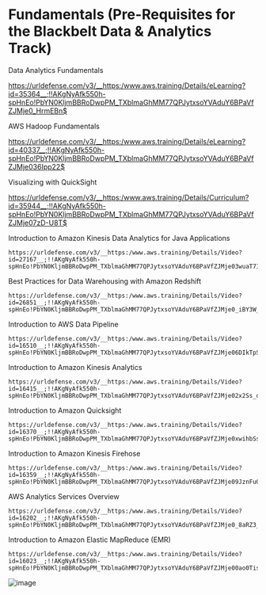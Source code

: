 # Fundamentals (Pre-Requisites for the Blackbelt Data & Analytics Track)

  Data Analytics Fundamentals
  
  https://urldefense.com/v3/__https:/www.aws.training/Details/eLearning?id=35364__;!!AKgNyAfk550h-spHnEo!PbYN0KljmBBRoDwpPM_TXblmaGhMM77QPJytxsoYVAduY6BPaVfZJMje0_HrmEBn$
  
  AWS Hadoop Fundamentals	
  
  https://urldefense.com/v3/__https:/www.aws.training/Details/eLearning?id=40337__;!!AKgNyAfk550h-spHnEo!PbYN0KljmBBRoDwpPM_TXblmaGhMM77QPJytxsoYVAduY6BPaVfZJMje036Ipp22$
  
  Visualizing with QuickSight
  
  https://urldefense.com/v3/__https:/www.aws.training/Details/Curriculum?id=35944__;!!AKgNyAfk550h-spHnEo!PbYN0KljmBBRoDwpPM_TXblmaGhMM77QPJytxsoYVAduY6BPaVfZJMje07zD-U8T$
	
  Introduction to Amazon Kinesis Data Analytics for Java Applications
  
    https://urldefense.com/v3/__https:/www.aws.training/Details/Video?id=27167__;!!AKgNyAfk550h-spHnEo!PbYN0KljmBBRoDwpPM_TXblmaGhMM77QPJytxsoYVAduY6BPaVfZJMje03wuaT7I$
	
  Best Practices for Data Warehousing with Amazon Redshift
  
    https://urldefense.com/v3/__https:/www.aws.training/Details/Video?id=26851__;!!AKgNyAfk550h-spHnEo!PbYN0KljmBBRoDwpPM_TXblmaGhMM77QPJytxsoYVAduY6BPaVfZJMje0_iBY3W_$
	
  Introduction to AWS Data Pipeline
  
    https://urldefense.com/v3/__https:/www.aws.training/Details/Video?id=16510__;!!AKgNyAfk550h-spHnEo!PbYN0KljmBBRoDwpPM_TXblmaGhMM77QPJytxsoYVAduY6BPaVfZJMje06DIkTpS$
	
  Introduction to Amazon Kinesis Analytics
  
    https://urldefense.com/v3/__https:/www.aws.training/Details/Video?id=16415__;!!AKgNyAfk550h-spHnEo!PbYN0KljmBBRoDwpPM_TXblmaGhMM77QPJytxsoYVAduY6BPaVfZJMje02x2Ss_d$
	
  Introduction to Amazon Quicksight
  
    https://urldefense.com/v3/__https:/www.aws.training/Details/Video?id=16370__;!!AKgNyAfk550h-spHnEo!PbYN0KljmBBRoDwpPM_TXblmaGhMM77QPJytxsoYVAduY6BPaVfZJMje0xwihbSs$
	
  Introduction to Amazon Kinesis Firehose
  
    https://urldefense.com/v3/__https:/www.aws.training/Details/Video?id=16359__;!!AKgNyAfk550h-spHnEo!PbYN0KljmBBRoDwpPM_TXblmaGhMM77QPJytxsoYVAduY6BPaVfZJMje09JznFu0$
	
  AWS Analytics Services Overview
  
    https://urldefense.com/v3/__https:/www.aws.training/Details/Video?id=16202__;!!AKgNyAfk550h-spHnEo!PbYN0KljmBBRoDwpPM_TXblmaGhMM77QPJytxsoYVAduY6BPaVfZJMje0_8aRZ3_$
	
  Introduction to Amazon Elastic MapReduce (EMR)
  
    https://urldefense.com/v3/__https:/www.aws.training/Details/Video?id=16023__;!!AKgNyAfk550h-spHnEo!PbYN0KljmBBRoDwpPM_TXblmaGhMM77QPJytxsoYVAduY6BPaVfZJMje00ao0Tis$
![image](https://user-images.githubusercontent.com/92935239/138728489-d09524d2-79a8-4df4-8631-74b48c8878c9.png)
